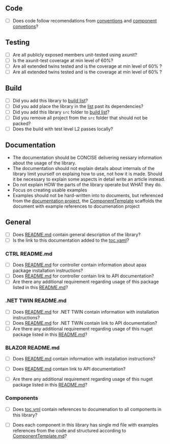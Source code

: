 ## Code

- [ ] Does code follow recomendations from [conventions](../../docfx/articles/guidelines/Conventions.md) and [component convetions](../../docfx/articles/guidelines/components.md.md)?


## Testing

- [ ] Are all publicly exposed members unit-tested using axunit?
- [ ] Is the axunit-test coverage at min level of 60%?
- [ ] Are all extended twins tested and is the coverage at min level of 60% ?
- [ ] Are all extended twins tested and is the coverage at min level of 60% ?

## Build

- [ ] Did you add this library to [build list](../../cake/BuildContext.cs#Libraries)?
- [ ] Did you add place the library in the [list](../../cake/BuildContext.cs#Libraries) past its dependencies?
- [ ] Did you add this library `src` folder to  [build list](../../src/AXOpen-packable-only.proj)?
- [ ] Did you remove all project from the `src` folder that should not be packed? 
- [ ] Does the build with test level L2 passes locally? 

## Documentation

- The documentation should be CONCISE delivering nessary information about the usage of the library. 
- The documentation should not explain details about internals of the library limit yourself on explaing how to use, not how it is made. Should it be necessary to explain some aspects in detail write an article instead.
- Do not explain HOW the parts of the library operate but WHAT they do.
- Focus on creating usable examples
- Examples should not be hard-written into to documents, but referenced from the [documentation project](app), the [ComponentTemplate](docs/ComponentTemplate.md) scaffolds the document with example references to documenation project

## General
- [ ] Does [README.md](./docs/README.md) contain general description of the library?
- [ ] Is the link to this documentation added to the [toc.yaml](../../docfx/components/toc.yml)?

### CTRL README.md
- [ ] Does [README.md](./ctrl/README.md) for controller contain information about apax package installation instructions?
- [ ] Does [README.md](./ctrl/README.md) for controller contain link to API documentation?
- [ ] Are there any additional requirement regarding usage of this package listed in this [README.md](./ctrl/README.md)?

### .NET TWIN README.md
- [ ] Does [README.md](./src/AXOpen.Components.Cognex.Vision/README.md) for .NET TWIN contain information with installation instructions?
- [ ] Does [README.md](./src/AXOpen.Components.Cognex.Vision/README.md) for .NET TWIN contain link to API documentation?
- [ ] Are there any additional requirement regarding usage of this nuget package listed in this [README.md](./src/AXOpen.Components.Cognex.Vision/README.md)?

### BLAZOR README.md
- [ ] Does [README.md](./src/AXOpen.Components.Cognex.Vision.blazor/README.md) contain information with installation instructions?
- [ ] Does [README.md](./src/AXOpen.Components.Cognex.Vision.blazor/README.md) contain link to API documentation?
- [ ] Are there any additional requirement regarding usage of this nuget package listed in this [README.md](./src/AXOpen.Components.Cognex.Vision/README.md)?


### Components

- [ ] Does [toc.yml](./docs/toc.yml) contain references to documenation to all components in this library?
- [ ] Does each component in this library has single md file with examples references from the code and structured according to [ComponentTemplate.md](./docs/ComponentTemplate.md)?

